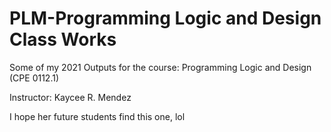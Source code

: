 # PLM-Programming Logic and Design Class Works
Some of my 2021 Outputs for the course: Programming Logic and Design (CPE 0112.1)

Instructor: Kaycee R. Mendez

I hope her future students find this one, lol
